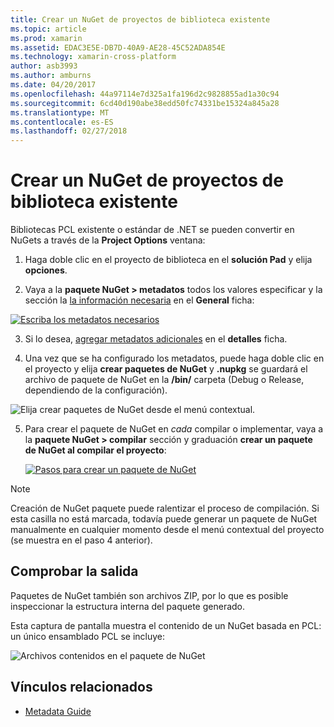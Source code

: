 ```yaml
---
title: Crear un NuGet de proyectos de biblioteca existente
ms.topic: article
ms.prod: xamarin
ms.assetid: EDAC3E5E-DB7D-40A9-AE28-45C52ADA854E
ms.technology: xamarin-cross-platform
author: asb3993
ms.author: amburns
ms.date: 04/20/2017
ms.openlocfilehash: 44a97114e7d325a1fa196d2c9828855ad1a30c94
ms.sourcegitcommit: 6cd40d190abe38edd50fc74331be15324a845a28
ms.translationtype: MT
ms.contentlocale: es-ES
ms.lasthandoff: 02/27/2018
---
```

# <a name="creating-a-nuget-from-existing-library-projects"></a>Crear un NuGet de proyectos de biblioteca existente

Bibliotecas PCL existente o estándar de .NET se pueden convertir en NuGets a través de la **Project Options** ventana:

1. Haga doble clic en el proyecto de biblioteca en el **solución Pad** y elija **opciones**.

2. Vaya a la **paquete NuGet > metadatos** todos los valores especificar y la sección la [la información necesaria](~/cross-platform/app-fundamentals/nuget-multiplatform-libraries/metadata.md) en el **General** ficha:

  [ ![](existing-library-images/existing-metadata-sml.png "Escriba los metadatos necesarios")](existing-library-images/existing-metadata.png)

3. Si lo desea, [agregar metadatos adicionales](~/cross-platform/app-fundamentals/nuget-multiplatform-libraries/metadata.md) en el **detalles** ficha.

4. Una vez que se ha configurado los metadatos, puede haga doble clic en el proyecto y elija **crear paquetes de NuGet** y **.nupkg** se guardará el archivo de paquete de NuGet en la **/bin/** carpeta (Debug o Release, dependiendo de la configuración).

  ![](existing-library-images/create-nuget-package.png "Elija crear paquetes de NuGet desde el menú contextual.")

5. Para crear el paquete de NuGet en _cada_ compilar o implementar, vaya a la **paquete NuGet > compilar** sección y graduación **crear un paquete de NuGet al compilar el proyecto**:

    [ ![](existing-library-images/existing-tickbox-sml.png "Pasos para crear un paquete de NuGet")](existing-library-images/existing-tickbox.png)

> [!NOTE]
> Creación de NuGet paquete puede ralentizar el proceso de compilación. Si esta casilla no está marcada, todavía puede generar un paquete de NuGet manualmente en cualquier momento desde el menú contextual del proyecto (se muestra en el paso 4 anterior).

## <a name="verifying-the-output"></a>Comprobar la salida

Paquetes de NuGet también son archivos ZIP, por lo que es posible inspeccionar la estructura interna del paquete generado.

Esta captura de pantalla muestra el contenido de un NuGet basada en PCL: un único ensamblado PCL se incluye:

![](existing-library-images/nuget-output.png "Archivos contenidos en el paquete de NuGet")


## <a name="related-links"></a>Vínculos relacionados

- [Metadata Guide](~/cross-platform/app-fundamentals/nuget-multiplatform-libraries/metadata.md)
